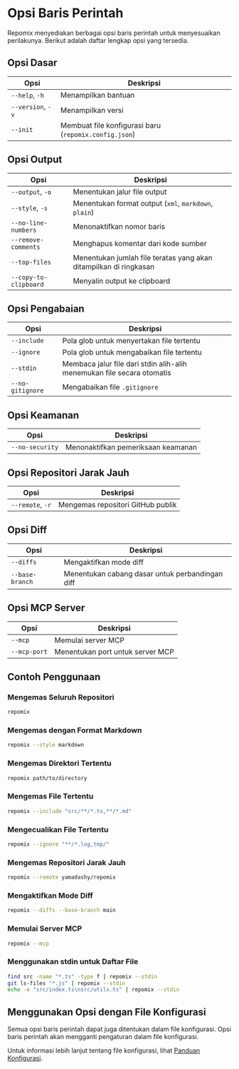 # Opsi Baris Perintah


Repomix menyediakan berbagai opsi baris perintah untuk menyesuaikan perilakunya. Berikut adalah daftar lengkap opsi yang tersedia.

## Opsi Dasar

| Opsi | Deskripsi |
|------|-----------|
| `--help`, `-h` | Menampilkan bantuan |
| `--version`, `-v` | Menampilkan versi |
| `--init` | Membuat file konfigurasi baru (`repomix.config.json`) |

## Opsi Output

| Opsi | Deskripsi |
|------|-----------|
| `--output`, `-o` | Menentukan jalur file output |
| `--style`, `-s` | Menentukan format output (`xml`, `markdown`, `plain`) |
| `--no-line-numbers` | Menonaktifkan nomor baris |
| `--remove-comments` | Menghapus komentar dari kode sumber |
| `--top-files` | Menentukan jumlah file teratas yang akan ditampilkan di ringkasan |
| `--copy-to-clipboard` | Menyalin output ke clipboard |

## Opsi Pengabaian

| Opsi | Deskripsi |
|------|-----------|
| `--include` | Pola glob untuk menyertakan file tertentu |
| `--ignore` | Pola glob untuk mengabaikan file tertentu |
| `--stdin` | Membaca jalur file dari stdin alih-alih menemukan file secara otomatis |
| `--no-gitignore` | Mengabaikan file `.gitignore` |

## Opsi Keamanan

| Opsi | Deskripsi |
|------|-----------|
| `--no-security` | Menonaktifkan pemeriksaan keamanan |

## Opsi Repositori Jarak Jauh

| Opsi | Deskripsi |
|------|-----------|
| `--remote`, `-r` | Mengemas repositori GitHub publik |

## Opsi Diff

| Opsi | Deskripsi |
|------|-----------|
| `--diffs` | Mengaktifkan mode diff |
| `--base-branch` | Menentukan cabang dasar untuk perbandingan diff |

## Opsi MCP Server

| Opsi | Deskripsi |
|------|-----------|
| `--mcp` | Memulai server MCP |
| `--mcp-port` | Menentukan port untuk server MCP |

## Contoh Penggunaan

### Mengemas Seluruh Repositori

```bash
repomix
```

### Mengemas dengan Format Markdown

```bash
repomix --style markdown
```

### Mengemas Direktori Tertentu

```bash
repomix path/to/directory
```

### Mengemas File Tertentu

```bash
repomix --include "src/**/*.ts,**/*.md"
```

### Mengecualikan File Tertentu

```bash
repomix --ignore "**/*.log,tmp/"
```

### Mengemas Repositori Jarak Jauh

```bash
repomix --remote yamadashy/repomix
```

### Mengaktifkan Mode Diff

```bash
repomix --diffs --base-branch main
```

### Memulai Server MCP

```bash
repomix --mcp
```

### Menggunakan stdin untuk Daftar File

```bash
find src -name "*.ts" -type f | repomix --stdin
git ls-files "*.js" | repomix --stdin
echo -e "src/index.ts\nsrc/utils.ts" | repomix --stdin
```

## Menggunakan Opsi dengan File Konfigurasi

Semua opsi baris perintah dapat juga ditentukan dalam file konfigurasi. Opsi baris perintah akan mengganti pengaturan dalam file konfigurasi.

Untuk informasi lebih lanjut tentang file konfigurasi, lihat [Panduan Konfigurasi](configuration.md).
